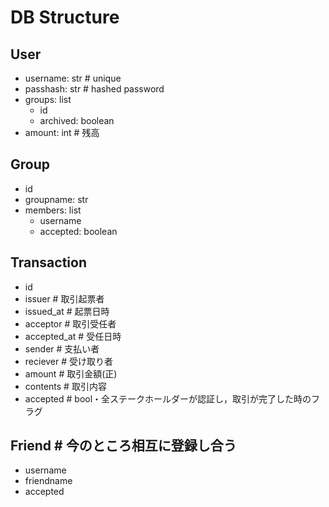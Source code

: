 # DB Structure

## User
- username: str # unique
- passhash: str # hashed password
- groups: list
    - id
    - archived: boolean
- amount: int # 残高

## Group
- id
- groupname: str
- members: list
    - username
    - accepted: boolean

## Transaction
- id
- issuer # 取引起票者
- issued_at # 起票日時
- acceptor # 取引受任者
- accepted_at # 受任日時
- sender # 支払い者
- reciever # 受け取り者
- amount # 取引金額(正)
- contents # 取引内容
- accepted # bool・全ステークホールダーが認証し，取引が完了した時のフラグ

## Friend # 今のところ相互に登録し合う
- username
- friendname
- accepted